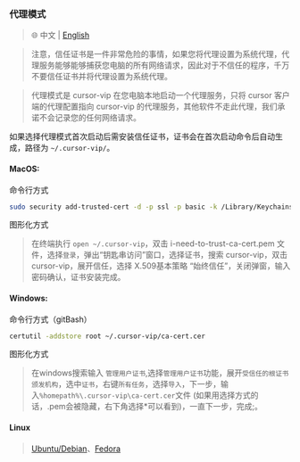 ### 代理模式

> 🌐️ 中文 | [English](proxyMode.md)

> 注意，信任证书是一件非常危险的事情，如果您将代理设置为系统代理，代理服务能够能够捕获您电脑的所有网络请求，因此对于不信任的程序，千万不要信任证书并将代理设置为系统代理。

> 代理模式是 cursor-vip 在您电脑本地启动一个代理服务，只将 cursor 客户端的代理配置指向 cursor-vip 的代理服务，其他软件不走此代理，我们承诺不会记录您的任何网络请求。

如果选择代理模式首次启动后需安装信任证书，证书会在首次启动命令后自动生成，路径为 `~/.cursor-vip/`。

#### MacOS: 
命令行方式
```sh
sudo security add-trusted-cert -d -p ssl -p basic -k /Library/Keychains/System.keychain ~/.cursor-vip/i-need-to-trust-ca-cert.pem
```
图形化方式
> 在终端执行 `open ~/.cursor-vip`，双击 i-need-to-trust-ca-cert.pem 文件，选择`登录`，弹出“钥匙串访问”窗口，选择证书，搜索 cursor-vip，双击 cursor-vip，展开信任，选择 X.509基本策略 “始终信任”，关闭弹窗，输入密码确认，证书安装完成。
#### Windows: 
命令行方式（gitBash）
```sh
certutil -addstore root ~/.cursor-vip/ca-cert.cer
```
图形化方式
> 在windows搜索输入 `管理用户证书`,选择`管理用户证书`功能，展开`受信任的根证书颁发机构`，选中`证书`，右键`所有任务`，选择`导入`，下一步，输入`%homepath%\.cursor-vip\ca-cert.cer`文件 (如果用选择方式的话，.pem会被隐藏，右下角选择*可以看到)，一直下一步，完成;。
#### Linux
> [Ubuntu/Debian](https://askubuntu.com/questions/73287/how-do-i-install-a-root-certificate/94861#94861)、[Fedora](https://docs.fedoraproject.org/en-US/quick-docs/using-shared-system-certificates/#proc_adding-new-certificates)
